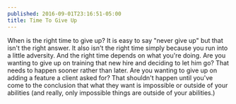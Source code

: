 ```yaml
---
published: 2016-09-01T23:16:51-05:00
title: Time To Give Up
---
```

When is the right time to give up? It is easy to say "never give up" but that isn't the right answer. It also isn't the right time simply because you run into a little adversity. And the right time depends on what you're doing. Are you wanting to give up on training that new hire and deciding to let him go? That needs to happen sooner rather than later. Are you wanting to give up on adding a feature a client asked for? That shouldn't happen until you've come to the conclusion that what they want is impossible or outside of your abilities (and really, only impossible things are outside of your abilities.)